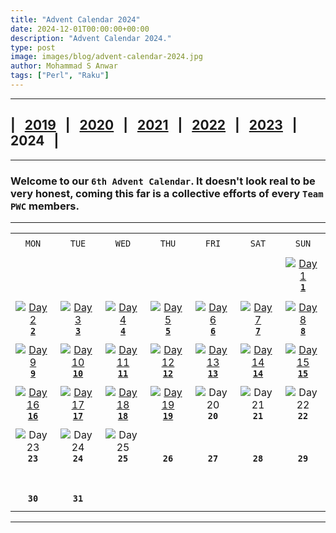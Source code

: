 ```yaml
---
title: "Advent Calendar 2024"
date: 2024-12-01T00:00:00+00:00
description: "Advent Calendar 2024."
type: post
image: images/blog/advent-calendar-2024.jpg
author: Mohammad S Anwar
tags: ["Perl", "Raku"]
---
```

***

## | &nbsp; [**2019**](/blog/advent-calendar-2019) &nbsp; | &nbsp; [**2020**](/blog/advent-calendar-2020) &nbsp; | &nbsp; [**2021**](/blog/advent-calendar-2021) &nbsp; | &nbsp; [**2022**](/blog/advent-calendar-2022) &nbsp; | &nbsp; [**2023**](/blog/advent-calendar-2023) &nbsp; | &nbsp; **2024** &nbsp; |

***

### Welcome to our `6th Advent Calendar`. It doesn't look real to be very honest, coming this far is a collective efforts of every `Team PWC` members.

***

| | | | | | | |
| :---: | :---: | :---: | :---: | :---: | :---: | :---: |
| | | | | | | |
| `MON`<br> |  `TUE`<br> | `WED`<br> |  `THU`<br>| `FRI`<br>|  `SAT`<br> |  `SUN`<br> |
| | | | | | | |
| <br><br><br> | <br><br><br> | <br><br><br> | <br><br><br> | <br><br><br> | <br><br><br> | [![Day 1](/images/blog/2024-12-01-thumbnail.jpg "Leaping from Tree to Tree as They Float Down the Mighty Rivers of British Columbia by Dave Jacoby")](/blog/advent-calendar-2024-12-01)<br>[**`1`**](/blog/advent-calendar-2024-12-01)<br> |
| | | | | | | |
| [![Day 2](/images/blog/2024-12-02-thumbnail.jpg "Special Zeroes by Jorg Sommrey")](/blog/advent-calendar-2024-12-02)<br>[**`2`**](/blog/advent-calendar-2024-12-02) | [![Day 3](/images/blog/2024-12-03-thumbnail.jpg "Split the weakest by Peter Campbell Smith")](/blog/advent-calendar-2024-12-03)<br>[**`3`**](/blog/advent-calendar-2024-12-03) | [![Day 4](/images/blog/2024-12-04-thumbnail.jpg "Reverse Power by Arne Sommer")](/blog/advent-calendar-2024-12-04)<br>[**`4`**](/blog/advent-calendar-2024-12-04) | [![Day 5](/images/blog/2024-12-05-thumbnail.jpg "Odd Character / Most Frequent Word by Laurent Rosenfeld")](/blog/advent-calendar-2024-12-05)<br>[**`5`**](/blog/advent-calendar-2024-12-05) | [![Day 6](/images/blog/2024-12-06-thumbnail.jpg "Easy Pairs - Easy Merge by Matthias Muth")](/blog/advent-calendar-2024-12-06)<br>[**`6`**](/blog/advent-calendar-2024-12-06) | [![Day 7](/images/blog/2024-12-07-thumbnail.jpg "Smaller than Echelon by Roger Bell_West")](/blog/advent-calendar-2024-12-07)<br>[**`7`**](/blog/advent-calendar-2024-12-07) | [![Day 8](/images/blog/2024-12-08-thumbnail.jpg "Count Sumofvaluacula by Adam Russell")](/blog/advent-calendar-2024-12-08)<br>[**`8`**](/blog/advent-calendar-2024-12-08) |
| | | | | | | |
| [![Day 9](/images/blog/2024-12-09-thumbnail.jpg "Target Index / Merge Items by James Smith")](/blog/advent-calendar-2024-12-09)<br>[**`9`**](/blog/advent-calendar-2024-12-09) | [![Day 10](/images/blog/2024-12-10-thumbnail.jpg "Unique Occurrences / Dictionary Rank by Robbie Hatley")](/blog/advent-calendar-2024-12-10)<br>[**`10`**](/blog/advent-calendar-2024-12-10) | [![Day 11](/images/blog/2024-12-11-thumbnail.jpg "Element Digit Sum / Multiply by Two by Simon Green")](/blog/advent-calendar-2024-12-11)<br>[**`11`**](/blog/advent-calendar-2024-12-11) | [![Day 12](/images/blog/2024-12-12-thumbnail.jpg "Max Positive Negative / Count Equal Divisible by Ali Moradi")](/blog/advent-calendar-2024-12-12)<br>[**`12`**](/blog/advent-calendar-2024-12-12) | [![Day 13](/images/blog/2024-12-13-thumbnail.jpg "Don't Sort It, Be Happy by Bob Lied")](/blog/advent-calendar-2024-12-13)<br>[**`13`**](/blog/advent-calendar-2024-12-13) | [![Day 14](/images/blog/2024-12-14-thumbnail.jpg "Greatest English Letter / Target Array by W. Luis Mochan")](/blog/advent-calendar-2024-12-14)<br>[**`14`**](/blog/advent-calendar-2024-12-14) | [![Day 15](/images/blog/2024-12-15-thumbnail.jpg "TDD for Good... strings by Lance Wicks")](/blog/advent-calendar-2024-12-15)<br>[**`15`**](/blog/advent-calendar-2024-12-15) |
| | | | | | | |
| [![Day 16](/images/blog/2024-12-16-thumbnail.jpg "Complete Day / Maximum Frequency by Ryan Thompson")](/blog/advent-calendar-2024-12-16)<br>[**`16`**](/blog/advent-calendar-2024-12-16) | [![Day 17](/images/blog/2024-12-17-thumbnail.jpg "Strong Password by E. Choroba")](/blog/advent-calendar-2024-12-17)<br>[**`17`**](/blog/advent-calendar-2024-12-17) | [![Day 18](/images/blog/2024-12-18-thumbnail.jpg "Where is the chess piece going to? by Cheok-Yin Fung")](/blog/advent-calendar-2024-12-18)<br>[**`18`**](/blog/advent-calendar-2024-12-18) | [![Day 19](/images/blog/2024-12-19-thumbnail.jpg "Lost Connections and Making Changes by David Ferrone")](/blog/advent-calendar-2024-12-19)<br>[**`19`**](/blog/advent-calendar-2024-12-19) | ![Day 20](/images/blog/2024-12-20-thumbnail.jpg "")<br>**`20`** | ![Day 21](/images/blog/2024-12-21-thumbnail.jpg "")<br>**`21`** | ![Day 22](/images/blog/2024-12-22-thumbnail.jpg "")<br>**`22`** |
| | | | | | | |
| ![Day 23](/images/blog/2024-12-23-thumbnail.jpg "")<br>**`23`** | ![Day 24](/images/blog/2024-12-24-thumbnail.jpg "")<br>**`24`** | ![Day 25](/images/blog/2024-12-25-thumbnail.jpg "")<br>**`25`** | <br><br>**`26`**<br> | <br><br>**`27`**<br> | <br><br>**`28`**<br> | <br><br>**`29`**<br> |
| <br><br>**`30`**<br> | <br><br>**`31`**<br>  | <br><br><br> | <br><br><br> | <br><br><br> | <br><br><br> | <br><br><br> |
| | | | | | | |
***
